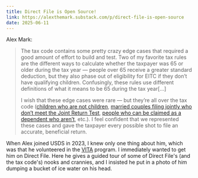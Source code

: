 ```yaml
---
title: Direct File is Open Source!
link: https://alexthemark.substack.com/p/direct-file-is-open-source
date: 2025-06-11
---
```


Alex Mark:

> The tax code contains some pretty crazy edge cases that required a good amount of effort to build and test. Two of my favorite tax rules are the different ways to calculate whether the taxpayer was 65 or older during the tax year — people over 65 receive a greater standard deduction, but they also phase out of eligibility for EITC if they don’t have qualifying children. Confusingly, these rules use different definitions of what it means to be 65 during the tax year[...]
>
> I wish that these edge cases were rare — but they’re all over the tax code ([children who are not children](https://github.com/IRS-Public/direct-file/blob/main/direct-file/backend/src/main/resources/tax/dependentsRelationship.xml#L986-L990), [married couples filing jointly who don’t meet the Joint Return Test](https://github.com/IRS-Public/direct-file/blob/main/direct-file/backend/src/main/resources/tax/familyAndHousehold.xml#L2098-L2118), [people who can be claimed as a dependent who aren’t](https://github.com/IRS-Public/direct-file/blob/main/direct-file/backend/src/main/resources/tax/familyAndHousehold.xml#L2532-L2547), etc.). I feel confident that we represented these cases and gave the taxpayer every possible shot to file an accurate, beneficial return.

When Alex joined USDS in 2023, I knew only one thing about him, which was that he volunteered in the [VITA](https://www.irs.gov/individuals/free-tax-return-preparation-for-qualifying-taxpayers) program. I immediately wanted to get him on Direct File. Here he gives a guided tour of some of Direct File's (and the tax code's) nooks and crannies, and I insisted he put in a photo of him dumping a bucket of ice water on his head.
